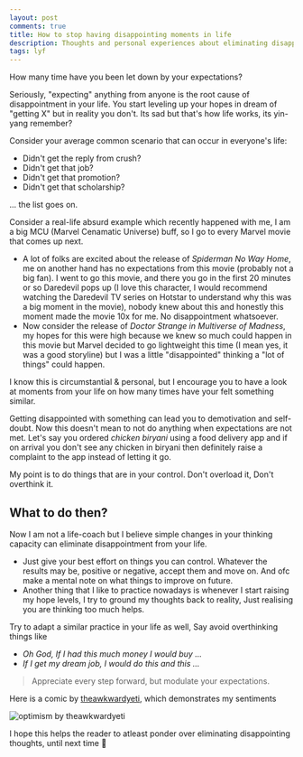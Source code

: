 ```yaml
---
layout: post
comments: true
title: How to stop having disappointing moments in life
description: Thoughts and personal experiences about eliminating disappointment from one's life
tags: lyf
---
```


How many time have you been let down by your expectations?

Seriously, "expecting" anything from anyone is the root cause of disappointment in your life. You start leveling up your hopes in dream of "getting X" but in reality you don't. Its sad but that's how life works, its yin-yang remember?


Consider your average common scenario that can occur in everyone's life:

- Didn't get the reply from crush?
- Didn't get that job?
- Didn't get that promotion?
- Didn't get that scholarship?

... the list goes on.

Consider a real-life absurd example which recently happened with me, I am a big MCU (Marvel Cenamatic Universe) buff, so I go to every Marvel movie that comes up next.
- A lot of folks are excited about the release of _Spiderman No Way Home_, me on another hand has no expectations from this movie (probably not a big fan). I went to go this movie, and there you go in the first 20 minutes or so Daredevil pops up (I love this character, I would recommend watching the Daredevil TV series on Hotstar to understand why this was a big moment in the movie), nobody knew about this and honestly this moment made the movie 10x for me. No disappointment whatsoever.
- Now consider the release of _Doctor Strange in Multiverse of Madness_, my hopes for this were high because we knew so much could happen in this movie but Marvel decided to go lightweight this time (I mean yes, it was a good storyline) but I was a little "disappointed" thinking a "lot of things" could happen.

I know this is circumstantial & personal, but I encourage you to have a look at moments from your life on how many times have your felt something similar.

Getting disappointed with something can lead you to demotivation and self-doubt.
Now this doesn't mean to not do anything when expectations are not met. 
Let's say you ordered _chicken biryani_ using a food delivery app and if on arrival you don't see any chicken in biryani then definitely raise a complaint to the app instead of letting it go.

My point is to do things that are in your control. Don't overload it, Don't overthink it.

## What to do then?

Now I am not a life-coach but I believe simple changes in your thinking capacity can eliminate disappointment from your life.

- Just give your best effort on things you can control. Whatever the results may be, positive or negative, accept them and move on. And ofc make a mental note on what things to improve on future.
- Another thing that I like to practice nowadays is whenever I start raising my hope levels, I try to ground my thoughts back to reality, Just realising you are thinking too much helps.

Try to adapt a similar practice in your life as well, Say avoid overthinking things like

- _Oh God, If I had this much money I would buy ..._
- _If I get my dream job, I would do this and this ..._

> Appreciate every step forward, but modulate your expectations.

Here is a comic by [theawkwardyeti](https://twitter.com/theawkwardyeti), which demonstrates my sentiments

![optimism by theawkwardyeti](https://user-images.githubusercontent.com/34342551/170971889-137d3be1-3792-40f3-b52e-1fc7740389ee.png)


I hope this helps the reader to atleast ponder over eliminating disappointing thoughts, until next time 👋
